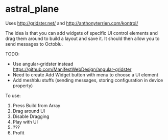 # astral_plane

Uses http://gridster.net/ and http://anthonyterrien.com/kontrol/

The idea is that you can add widgets of specific UI control elements and drag them
around to build a layout and save it. It should then allow you to send messages to Octoblu.

TODO:

- Use angular-gridster instead https://github.com/ManifestWebDesign/angular-gridster
- Need to create Add Widget button with menu to choose a UI element
- Add meshblu stuffs (sending messages, storing configuration in device property)

To use:

1. Press Build from Array
2. Drag around UI
3. Disable Dragging
4. Play with UI
5. ???
6. Profit

